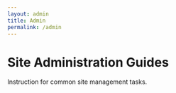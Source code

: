 ```yaml
---
layout: admin
title: Admin
permalink: /admin
---
```


# Site Administration Guides

Instruction for common site management tasks.
